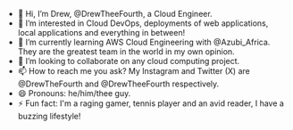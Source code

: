 - 👋 Hi, I’m Drew, @DrewTheeFourth, a Cloud Engineer.
- 👀 I’m interested in Cloud DevOps, deployments of web applications, local applications and everything in between!
- 🌱 I’m currently learning AWS Cloud Engineering with @Azubi_Africa. They are the greatest team in the world in my own opinion.
- 💞️ I’m looking to collaborate on any cloud computing project.
- 📫 How to reach me you ask? My Instagram and Twitter (X) are @DrewTheFourth and @DrewTheeFourth respectively.
- 😄 Pronouns: he/him/thee guy.
- ⚡ Fun fact: I'm a raging gamer, tennis player and an avid reader, I have a buzzing lifestyle!
